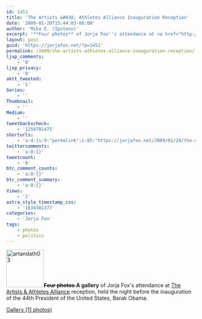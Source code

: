 ```yaml
---
id: 1451
title: 'The Artists &#038; Athletes Alliance Inauguration Reception'
date: '2009-01-20T15:44:03-08:00'
author: 'Mika E. (Ipstenu)'
excerpt: '**Four photos** of Jorja Fox''s attendance at <a href="http://artistsandathletes.org/">The Artists & Athletes Alliance</a> reception, held shortly after the inauguration of the 44th President of the United States, Barak Obama. '
layout: post
guid: 'https://jorjafox.net/?p=1451'
permalink: /2009/the-artists-athletes-alliance-inauguration-reception/
ljxp_comments:
    - '0'
ljxp_privacy:
    - '0'
aktt_tweeted:
    - '1'
Series:
    - ''
Thumbnail:
    - ''
Medium:
    - ''
tweetbackscheck:
    - '1259701475'
shorturls:
    - 'a:4:{s:9:"permalink";s:85:"https://jorjafox.net/2009/01/20/the-artists-athletes-alliance-inauguration-reception/";s:7:"tinyurl";s:25:"http://tinyurl.com/7gq2do";s:4:"isgd";s:18:"http://is.gd/538BV";s:5:"bitly";s:20:"http://bit.ly/58k80E";}'
twittercomments:
    - 'a:0:{}'
tweetcount:
    - '0'
btc_comment_counts:
    - 'a:0:{}'
btc_comment_summary:
    - 'a:0:{}'
Views:
    - '2'
astra_style_timestamp_css:
    - '1634381377'
categories:
    - 'Jorja Fox'
tags:
    - photos
    - politics
---
```


<a href="https://jorjafox.net/gallery/pub/artath/20090119-aaa_001/"><img src="//static.jorjafox.net/wordpress/2009/02/artandath03-100x100.jpg" alt="artandath03" title="artandath03" width="100" height="100" class="alignleft size-thumbnail wp-image-1546" /></a><del datetime="2009-02-08T18:17:28+00:00">**Four photos** </del> **A gallery** of Jorja Fox's attendance at <a href="http://artistsandathletes.org/">The Artists & Athletes Alliance</a> reception, held the night before the inauguration of the 44th President of the United States, Barak Obama.

<a href="https://jorjafox.net/gallery/pub/artath/20090119-aaa_001/">Gallery (11 photos)</a>
